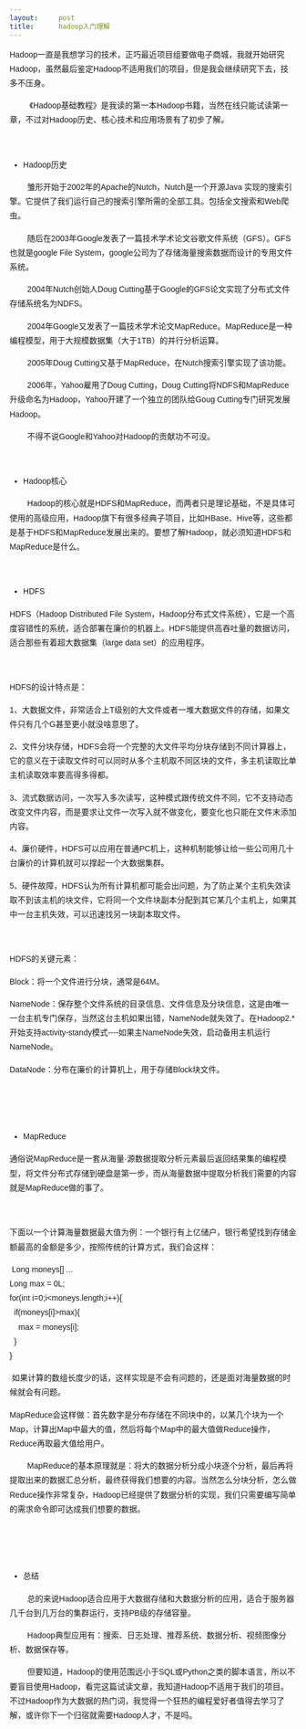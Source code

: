 ```yaml
---
layout:     post
title:      hadoop入门理解
---
```

<div id="article_content" class="article_content clearfix csdn-tracking-statistics" data-pid="blog" data-mod="popu_307" data-dsm="post">
								            <link rel="stylesheet" href="https://csdnimg.cn/release/phoenix/template/css/ck_htmledit_views-f76675cdea.css">
						<div class="htmledit_views" id="content_views">
                
<p style="font-family:Helvetica, Tahoma, Arial, sans-serif;font-size:14px;line-height:25.2000007629395px;">
<span style="font-family:'Microsoft YaHei', '微软雅黑', SimHei, tahoma, arial, helvetica, sans-serif;"><span></span>Hadoop一直是我想学习的技术，正巧最近项目组要做电子商城，我就开始研究Hadoop，虽然最后鉴定Hadoop不适用我们的项目，但是我会继续研究下去，技多不压身。</span></p>
<p style="font-family:Helvetica, Tahoma, Arial, sans-serif;font-size:14px;line-height:25.2000007629395px;">
<span style="font-family:'Microsoft YaHei', '微软雅黑', SimHei, tahoma, arial, helvetica, sans-serif;">         《Hadoop基础教程》是我读的第一本Hadoop书籍，当然在线只能试读第一章，不过对Hadoop历史、核心技术和应用场景有了初步了解。</span></p>
<p style="font-family:Helvetica, Tahoma, Arial, sans-serif;font-size:14px;line-height:25.2000007629395px;">
 </p>
<ul style="font-family:Helvetica, Tahoma, Arial, sans-serif;font-size:14px;line-height:25.2000007629395px;"><li><span style="font-family:'Microsoft YaHei', '微软雅黑', SimHei, tahoma, arial, helvetica, sans-serif;">Hadoop历史</span></li></ul><p style="font-family:Helvetica, Tahoma, Arial, sans-serif;font-size:14px;line-height:25.2000007629395px;">
<span style="font-family:'Microsoft YaHei', '微软雅黑', SimHei, tahoma, arial, helvetica, sans-serif;">        雏形开始于2002年的Apache的Nutch，Nutch是一个开源Java 实现的搜索引擎。它提供了我们运行自己的搜索引擎所需的全部工具。包括全文搜索和Web爬虫。</span></p>
<p style="font-family:Helvetica, Tahoma, Arial, sans-serif;font-size:14px;line-height:25.2000007629395px;">
<span style="font-family:'Microsoft YaHei', '微软雅黑', SimHei, tahoma, arial, helvetica, sans-serif;">        随后在2003年Google发表了一篇技术学术论文谷歌文件系统（GFS）。GFS也就是google File System，google公司为了存储海量搜索数据而设计的专用文件系统。</span></p>
<p style="font-family:Helvetica, Tahoma, Arial, sans-serif;font-size:14px;line-height:25.2000007629395px;">
<span style="font-family:'Microsoft YaHei', '微软雅黑', SimHei, tahoma, arial, helvetica, sans-serif;">        2004年Nutch创始人Doug Cutting基于Google的GFS论文实现了分布式文件存储系统名为NDFS。</span></p>
<p style="font-family:Helvetica, Tahoma, Arial, sans-serif;font-size:14px;line-height:25.2000007629395px;">
<span style="font-family:'Microsoft YaHei', '微软雅黑', SimHei, tahoma, arial, helvetica, sans-serif;">        2004年Google又发表了一篇技术学术论文MapReduce。MapReduce是一种编程模型，用于大规模数据集（大于1TB）的并行分析运算。</span></p>
<p style="font-family:Helvetica, Tahoma, Arial, sans-serif;font-size:14px;line-height:25.2000007629395px;">
<span style="font-family:'Microsoft YaHei', '微软雅黑', SimHei, tahoma, arial, helvetica, sans-serif;">        2005年Doug Cutting又基于MapReduce，在Nutch搜索引擎实现了该功能。</span></p>
<p style="font-family:Helvetica, Tahoma, Arial, sans-serif;font-size:14px;line-height:25.2000007629395px;">
<span style="font-family:'Microsoft YaHei', '微软雅黑', SimHei, tahoma, arial, helvetica, sans-serif;">        2006年，Yahoo雇用了Doug Cutting，Doug Cutting将NDFS和MapReduce升级命名为Hadoop，Yahoo开建了一个独立的团队给Goug Cutting专门研究发展Hadoop。</span></p>
<p style="font-family:Helvetica, Tahoma, Arial, sans-serif;font-size:14px;line-height:25.2000007629395px;">
<span style="font-family:'Microsoft YaHei', '微软雅黑', SimHei, tahoma, arial, helvetica, sans-serif;">        不得不说Google和Yahoo对Hadoop的贡献功不可没。</span></p>
<p style="font-family:Helvetica, Tahoma, Arial, sans-serif;font-size:14px;line-height:25.2000007629395px;">
 </p>
<ul style="font-family:Helvetica, Tahoma, Arial, sans-serif;font-size:14px;line-height:25.2000007629395px;"><li><span style="font-family:'Microsoft YaHei', '微软雅黑', SimHei, tahoma, arial, helvetica, sans-serif;">Hadoop核心</span></li></ul><p style="font-family:Helvetica, Tahoma, Arial, sans-serif;font-size:14px;line-height:25.2000007629395px;">
<span style="font-family:'Microsoft YaHei', '微软雅黑', SimHei, tahoma, arial, helvetica, sans-serif;">        Hadoop的核心就是HDFS和MapReduce，而两者只是理论基础，不是具体可使用的高级应用，Hadoop旗下有很多经典子项目，比如HBase、Hive等，这些都是基于HDFS和MapReduce发展出来的。要想了解Hadoop，就必须知道HDFS和MapReduce是什么。</span></p>
<p style="font-family:Helvetica, Tahoma, Arial, sans-serif;font-size:14px;line-height:25.2000007629395px;">
 </p>
<ul style="font-family:Helvetica, Tahoma, Arial, sans-serif;font-size:14px;line-height:25.2000007629395px;"><li><span style="font-family:'Microsoft YaHei', '微软雅黑', SimHei, tahoma, arial, helvetica, sans-serif;">HDFS</span></li></ul><p style="font-family:Helvetica, Tahoma, Arial, sans-serif;font-size:14px;line-height:25.2000007629395px;">
<span style="font-family:'Microsoft YaHei', '微软雅黑', SimHei, tahoma, arial, helvetica, sans-serif;">HDFS（Hadoop Distributed File System，Hadoop分布式文件系统），它是一个高度容错性的系统，适合部署在廉价的机器上。HDFS能提供高吞吐量的数据访问，适合那些有着超大数据集（large data set）的应用程序。</span></p>
<p style="font-family:Helvetica, Tahoma, Arial, sans-serif;font-size:14px;line-height:25.2000007629395px;">
 </p>
<p style="font-family:Helvetica, Tahoma, Arial, sans-serif;font-size:14px;line-height:25.2000007629395px;">
<span style="font-family:'Microsoft YaHei', '微软雅黑', SimHei, tahoma, arial, helvetica, sans-serif;">HDFS的设计特点是：</span></p>
<p style="font-family:Helvetica, Tahoma, Arial, sans-serif;font-size:14px;line-height:25.2000007629395px;">
<span style="font-family:'Microsoft YaHei', '微软雅黑', SimHei, tahoma, arial, helvetica, sans-serif;">1、大数据文件，非常适合上T级别的大文件或者一堆大数据文件的存储，如果文件只有几个G甚至更小就没啥意思了。</span></p>
<p style="font-family:Helvetica, Tahoma, Arial, sans-serif;font-size:14px;line-height:25.2000007629395px;">
<span style="font-family:'Microsoft YaHei', '微软雅黑', SimHei, tahoma, arial, helvetica, sans-serif;">2、文件分块存储，HDFS会将一个完整的大文件平均分块存储到不同计算器上，它的意义在于读取文件时可以同时从多个主机取不同区块的文件，多主机读取比单主机读取效率要高得多得都。</span></p>
<p style="font-family:Helvetica, Tahoma, Arial, sans-serif;font-size:14px;line-height:25.2000007629395px;">
<span style="font-family:'Microsoft YaHei', '微软雅黑', SimHei, tahoma, arial, helvetica, sans-serif;">3、流式数据访问，一次写入多次读写，这种模式跟传统文件不同，它不支持动态改变文件内容，而是要求让文件一次写入就不做变化，要变化也只能在文件末添加内容。</span></p>
<p style="font-family:Helvetica, Tahoma, Arial, sans-serif;font-size:14px;line-height:25.2000007629395px;">
<span style="font-family:'Microsoft YaHei', '微软雅黑', SimHei, tahoma, arial, helvetica, sans-serif;">4、廉价硬件，HDFS可以应用在普通PC机上，这种机制能够让给一些公司用几十台廉价的计算机就可以撑起一个大数据集群。</span></p>
<p style="font-family:Helvetica, Tahoma, Arial, sans-serif;font-size:14px;line-height:25.2000007629395px;">
<span style="font-family:'Microsoft YaHei', '微软雅黑', SimHei, tahoma, arial, helvetica, sans-serif;">5、硬件故障，HDFS认为所有计算机都可能会出问题，为了防止某个主机失效读取不到该主机的块文件，它将同一个文件块副本分配到其它某几个主机上，如果其中一台主机失效，可以迅速找另一块副本取文件。</span></p>
<p style="font-family:Helvetica, Tahoma, Arial, sans-serif;font-size:14px;line-height:25.2000007629395px;">
 </p>
<p style="font-family:Helvetica, Tahoma, Arial, sans-serif;font-size:14px;line-height:25.2000007629395px;">
<span style="font-family:'Microsoft YaHei', '微软雅黑', SimHei, tahoma, arial, helvetica, sans-serif;">HDFS的关键元素：</span></p>
<p style="font-family:Helvetica, Tahoma, Arial, sans-serif;font-size:14px;line-height:25.2000007629395px;">
<span style="font-family:'Microsoft YaHei', '微软雅黑', SimHei, tahoma, arial, helvetica, sans-serif;">Block：将一个文件进行分块，通常是64M。</span></p>
<p style="font-family:Helvetica, Tahoma, Arial, sans-serif;font-size:14px;line-height:25.2000007629395px;">
<span style="font-family:'Microsoft YaHei', '微软雅黑', SimHei, tahoma, arial, helvetica, sans-serif;">NameNode：保存整个文件系统的目录信息、文件信息及分块信息，这是由唯一一台主机专门保存，当然这台主机如果出错，NameNode就失效了。在Hadoop2.*开始支持activity-standy模式----如果主NameNode失效，启动备用主机运行NameNode。</span></p>
<p style="font-family:Helvetica, Tahoma, Arial, sans-serif;font-size:14px;line-height:25.2000007629395px;">
<span style="font-family:'Microsoft YaHei', '微软雅黑', SimHei, tahoma, arial, helvetica, sans-serif;">DataNode：分布在廉价的计算机上，用于存储Block块文件。</span></p>
<p style="font-family:Helvetica, Tahoma, Arial, sans-serif;font-size:14px;line-height:25.2000007629395px;">
<span style="font-family:'Microsoft YaHei', '微软雅黑', SimHei, tahoma, arial, helvetica, sans-serif;"><img alt="" src="http://dl2.iteye.com/upload/attachment/0099/4698/4bd65132-5351-38d9-91f3-351b3625f77b.jpg" style="border:0px;"></span><br><span style="font-family:'Microsoft YaHei', '微软雅黑', SimHei, tahoma, arial, helvetica, sans-serif;"> </span></p>
<p style="font-family:Helvetica, Tahoma, Arial, sans-serif;font-size:14px;line-height:25.2000007629395px;">
 </p>
<ul style="font-family:Helvetica, Tahoma, Arial, sans-serif;font-size:14px;line-height:25.2000007629395px;"><li><span style="font-family:'Microsoft YaHei', '微软雅黑', SimHei, tahoma, arial, helvetica, sans-serif;">MapReduce</span></li></ul><p style="font-family:Helvetica, Tahoma, Arial, sans-serif;font-size:14px;line-height:25.2000007629395px;">
<span style="font-family:'Microsoft YaHei', '微软雅黑', SimHei, tahoma, arial, helvetica, sans-serif;">通俗说MapReduce是一套从海量·源数据提取分析元素最后返回结果集的编程模型，将文件分布式存储到硬盘是第一步，而从海量数据中提取分析我们需要的内容就是MapReduce做的事了。</span></p>
<p style="font-family:Helvetica, Tahoma, Arial, sans-serif;font-size:14px;line-height:25.2000007629395px;">
 </p>
<p style="font-family:Helvetica, Tahoma, Arial, sans-serif;font-size:14px;line-height:25.2000007629395px;">
<span style="font-family:'Microsoft YaHei', '微软雅黑', SimHei, tahoma, arial, helvetica, sans-serif;">下面以一个计算海量数据最大值为例：一个银行有上亿储户，银行希望找到存储金额最高的金额是多少，按照传统的计算方式，我们会这样：</span></p>
<p style="font-family:Helvetica, Tahoma, Arial, sans-serif;font-size:14px;line-height:25.2000007629395px;">
 Long moneys[] ...<br>
Long max = 0L;<br>
for(int i=0;i&lt;moneys.length;i++){<br>
  if(moneys[i]&gt;max){<br>
    max = moneys[i];<br>
  }<br>
}</p>
<p style="font-family:Helvetica, Tahoma, Arial, sans-serif;font-size:14px;line-height:25.2000007629395px;">
<span style="font-family:'Microsoft YaHei', '微软雅黑', SimHei, tahoma, arial, helvetica, sans-serif;"> 如果计算的数组长度少的话，这样实现是不会有问题的，还是面对海量数据的时候就会有问题。</span></p>
<p style="font-family:Helvetica, Tahoma, Arial, sans-serif;font-size:14px;line-height:25.2000007629395px;">
<span style="font-family:'Microsoft YaHei', '微软雅黑', SimHei, tahoma, arial, helvetica, sans-serif;">MapReduce会这样做：首先数字是分布存储在不同块中的，以某几个块为一个Map，计算出Map中最大的值，然后将每个Map中的最大值做Reduce操作，Reduce再取最大值给用户。</span></p>
<p style="font-family:Helvetica, Tahoma, Arial, sans-serif;font-size:14px;line-height:25.2000007629395px;">
<span style="font-family:'Microsoft YaHei', '微软雅黑', SimHei, tahoma, arial, helvetica, sans-serif;"><img alt="" src="http://dl2.iteye.com/upload/attachment/0099/4705/4c674209-2c2a-3f67-ad07-8b24a4cdd205.jpg" style="border:0px;"></span><br><span style="font-family:'Microsoft YaHei', '微软雅黑', SimHei, tahoma, arial, helvetica, sans-serif;">        MapReduce的基本原理就是：将大的数据分析分成小块逐个分析，最后再将提取出来的数据汇总分析，最终获得我们想要的内容。当然怎么分块分析，怎么做Reduce操作非常复杂，Hadoop已经提供了数据分析的实现，我们只需要编写简单的需求命令即可达成我们想要的数据。</span></p>
<p style="font-family:Helvetica, Tahoma, Arial, sans-serif;font-size:14px;line-height:25.2000007629395px;">
 </p>
<p style="font-family:Helvetica, Tahoma, Arial, sans-serif;font-size:14px;line-height:25.2000007629395px;">
 </p>
<ul style="font-family:Helvetica, Tahoma, Arial, sans-serif;font-size:14px;line-height:25.2000007629395px;"><li><span style="font-family:'Microsoft YaHei', '微软雅黑', SimHei, tahoma, arial, helvetica, sans-serif;">总结</span></li></ul><p style="font-family:Helvetica, Tahoma, Arial, sans-serif;font-size:14px;line-height:25.2000007629395px;">
<span style="font-family:'Microsoft YaHei', '微软雅黑', SimHei, tahoma, arial, helvetica, sans-serif;">        总的来说Hadoop适合应用于大数据存储和大数据分析的应用，适合于服务器几千台到几万台的集群运行，支持PB级的存储容量。</span></p>
<p style="font-family:Helvetica, Tahoma, Arial, sans-serif;font-size:14px;line-height:25.2000007629395px;">
<span style="font-family:'Microsoft YaHei', '微软雅黑', SimHei, tahoma, arial, helvetica, sans-serif;">        Hadoop典型应用有：搜索、日志处理、推荐系统、数据分析、视频图像分析、数据保存等。</span></p>
<p style="font-family:Helvetica, Tahoma, Arial, sans-serif;font-size:14px;line-height:25.2000007629395px;">
<span style="font-family:'Microsoft YaHei', '微软雅黑', SimHei, tahoma, arial, helvetica, sans-serif;">        但要知道，Hadoop的使用范围远小于SQL或Python之类的脚本语言，所以不要盲目使用Hadoop，看完这篇试读文章，我知道Hadoop不适用于我们的项目。不过Hadoop作为大数据的热门词，我觉得一个狂热的编程爱好者值得去学习了解，或许你下一个归宿就需要Hadoop人才，不是吗。</span></p>
            </div>
                </div>